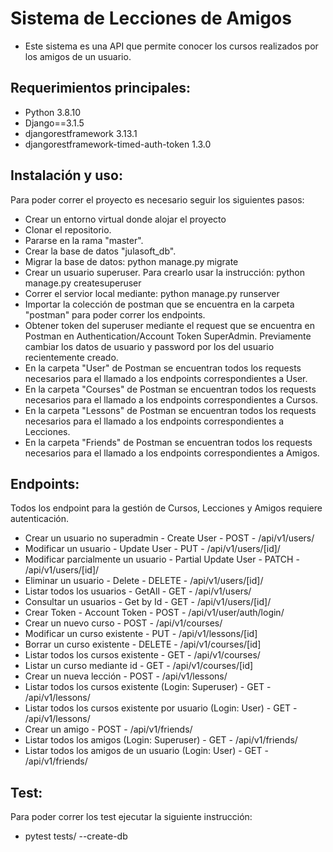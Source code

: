 # Sistema de Lecciones de Amigos

- Este sistema es una API que permite conocer los cursos realizados por los amigos de un usuario.



## Requerimientos principales:

- Python 3.8.10
- Django==3.1.5
- djangorestframework 3.13.1
- djangorestframework-timed-auth-token 1.3.0



## Instalación y uso:

Para poder correr el proyecto es necesario seguir los siguientes pasos:

- Crear un entorno virtual donde alojar el proyecto
- Clonar el repositorio.
- Pararse en la rama "master".
- Crear la base de datos "julasoft_db".
- Migrar la base de datos: python manage.py migrate
- Crear un usuario superuser. Para crearlo usar la instrucción: python manage.py createsuperuser
- Correr el servior local mediante: python manage.py runserver
- Importar la colección de postman que se encuentra en la carpeta "postman" para poder correr los endpoints.
- Obtener token del superuser mediante el request que se encuentra en Postman en Authentication/Account Token SuperAdmin. Previamente cambiar los datos de usuario y password por los del usuario recientemente creado.
- En la carpeta "User" de Postman se encuentran todos los requests necesarios para el llamado a los endpoints correspondientes a User.
- En la carpeta "Courses" de Postman se encuentran todos los requests necesarios para el llamado a los endpoints correspondientes a Cursos.
- En la carpeta "Lessons" de Postman se encuentran todos los requests necesarios para el llamado a los endpoints correspondientes a Lecciones.
- En la carpeta "Friends" de Postman se encuentran todos los requests necesarios para el llamado a los endpoints correspondientes a Amigos.



## Endpoints:

Todos los endpoint para la gestión de Cursos, Lecciones y Amigos requiere autenticación.

- Crear un usuario no superadmin - Create User - POST - /api/v1/users/
- Modificar un usuario - Update User - PUT - /api/v1/users/[id]/
- Modificar parcialmente un usuario - Partial Update User - PATCH - /api/v1/users/[id]/
- Eliminar un usuario - Delete - DELETE - /api/v1/users/[id]/
- Listar todos los usuarios - GetAll - GET - /api/v1/users/
- Consultar un usuarios - Get by Id - GET - /api/v1/users/[id]/
- Crear Token - Account Token - POST - /api/v1/user/auth/login/
- Crear un nuevo curso - POST - /api/v1/courses/
- Modificar un curso existente - PUT - /api/v1/lessons/[id]
- Borrar un curso existente - DELETE - /api/v1/courses/[id]
- Listar todos los cursos existente - GET - /api/v1/courses/
- Listar un curso mediante id - GET - /api/v1/courses/[id]
- Crear un nueva lección - POST - /api/v1/lessons/
- Listar todos los cursos existente (Login: Superuser) - GET - /api/v1/lessons/
- Listar todos los cursos existente por usuario (Login: User) - GET - /api/v1/lessons/
- Crear un amigo - POST - /api/v1/friends/
- Listar todos los amigos (Login: Superuser) - GET - /api/v1/friends/
- Listar todos los amigos de un usuario (Login: User) - GET - /api/v1/friends/



## Test:

Para poder correr los test ejecutar la siguiente instrucción:

- pytest tests/ --create-db
